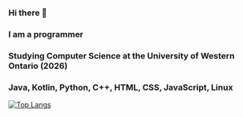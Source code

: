### Hi there 👋
### I am a programmer
### Studying Computer Science at the University of Western Ontario (2026)
### Java, Kotlin, Python, C++, HTML, CSS, JavaScript, Linux


[![Top Langs](https://github-readme-stats-git-masterrstaa-rickstaa.vercel.app/api/top-langs/?username=apemanjosh67)](https://github.com/apemanjosh67/github-readme-stats)

<!--
**apemanjosh67/apemanjosh67** is a ✨ _special_ ✨ repository because its `README.md` (this file) appears on your GitHub profile.

Here are some ideas to get you started:

- 🔭 I’m currently working on ...
- 🌱 I’m currently learning ...
- 👯 I’m looking to collaborate on ...
- 🤔 I’m looking for help with ...
- 💬 Ask me about ...
- 📫 How to reach me: ...
- 😄 Pronouns: ...
- ⚡ Fun fact: ...
-->
